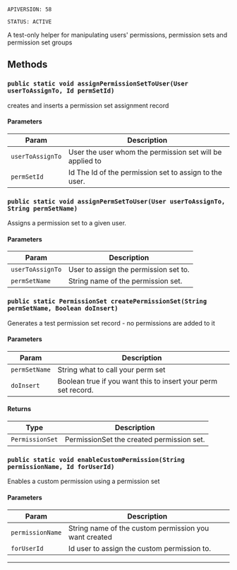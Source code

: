 `APIVERSION: 58`

`STATUS: ACTIVE`

A test-only helper for manipulating users' permissions, permission sets and permission set groups

## Methods

### `public static void assignPermissionSetToUser(User userToAssignTo, Id permSetId)`

creates and inserts a permission set assignment record

#### Parameters

| Param            | Description                                              |
| ---------------- | -------------------------------------------------------- |
| `userToAssignTo` | User the user whom the permission set will be applied to |
| `permSetId`      | Id The Id of the permission set to assign to the user.   |

### `public static void assignPermSetToUser(User userToAssignTo, String permSetName)`

Assigns a permission set to a given user.

#### Parameters

| Param            | Description                           |
| ---------------- | ------------------------------------- |
| `userToAssignTo` | User to assign the permission set to. |
| `permSetName`    | String name of the permission set.    |

### `public static PermissionSet createPermissionSet(String permSetName, Boolean doInsert)`

Generates a test permission set record - no permissions are added to it

#### Parameters

| Param         | Description                                                   |
| ------------- | ------------------------------------------------------------- |
| `permSetName` | String what to call your perm set                             |
| `doInsert`    | Boolean true if you want this to insert your perm set record. |

#### Returns

| Type            | Description                               |
| --------------- | ----------------------------------------- |
| `PermissionSet` | PermissionSet the created permission set. |

### `public static void enableCustomPermission(String permissionName, Id forUserId)`

Enables a custom permission using a permission set

#### Parameters

| Param            | Description                                           |
| ---------------- | ----------------------------------------------------- |
| `permissionName` | String name of the custom permission you want created |
| `forUserId`      | Id user to assign the custom permission to.           |

---
